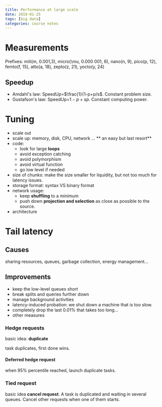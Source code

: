 ```yaml
---
title: Performance at large scale
date: 2019-01-25
tags: [big data]
categories: course notes
---
```




# Measurements

Prefixes: mili(m, 0.001,3), micro(\mu, 0.000 001, 6), nano(n, 9), pico(p, 12), femto(f, 15), atto(a, 18), zepto(z, 21), yocto(y, 24)

## Speedup
- Amdahl's law: SpeedUp=$\frac{1}{1-p+p/s$. Constant problem size.  
- Gustafson's law: SpeedUp=$1-p+sp$. Constant computing power.

# Tuning
- scale out  
- scale up: memory, disk, CPU, network ... ** an easy but last resort** 
- code:
	- look for large **loops**
	- avoid exception catching
	- avoid polymorphism
	- avoid virtual function
	- go low level if needed
- size of chunks: make the size smaller for liquidity, but not too much for latency issues.
- storage format: syntax VS binary format
- network usage: 
	- keep **shuffling** to a minimum
	- push down **projection and selection** as close as possible to the source.
- architecture

# Tail latency
## Causes
sharing resources, queues, garbage collection, energy management...
## Improvements
- keep the low-level queues short
- break splits and queries further down
- manage background activities
- latency-induced probation: we shut down a machine that is too slow.
- completely drop the last 0.01% that takes too long...
- other measures
### Hedge requests
basic idea: **duplicate**

task duplicates, first done wins.
#### Deferred hedge request
when 95% percentile reached, launch duplicate tasks.

### Tied request
basic idea **cancel request**. A task is duplicated and waiting in several queues. Cancel other requests when one of them starts.
